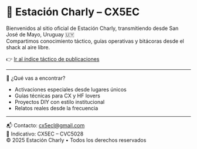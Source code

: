 # 📡 Estación Charly – CX5EC

Bienvenidos al sitio oficial de Estación Charly, transmitiendo desde San José de Mayo, Uruguay 🇺🇾  
Compartimos conocimiento táctico, guías operativas y bitácoras desde el shack al aire libre.

👉 [Ir al índice táctico de publicaciones](index.html)

---

📘 ¿Qué vas a encontrar?

- Activaciones especiales desde lugares únicos
- Guías técnicas para CX y HF lovers
- Proyectos DIY con estilo institucional
- Relatos reales desde la frecuencia

---

📬 Contacto: cx5ecl@gmail.com  
📶 Indicativo: CX5EC – CVC5028  
© 2025 Estación Charly • Todos los derechos reservados
